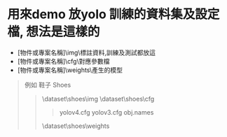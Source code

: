 # 用來demo 放yolo 訓練的資料集及設定檔, 想法是這樣的

* \[物件或專案名稱]\img\標註資料,訓練及測試都放這
* \[物件或專案名稱]\cfg\對應參數檔
* \[物件或專案名稱]\weights\產生的模型

> 例如 鞋子 Shoes
>> \dataset\shoes\img
>> \dataset\shoes\cfg
>> > yolov4.cfg
>> > yolov3.cfg
>> > obj.names
>> > 
>> \dataset\shoes\weights
